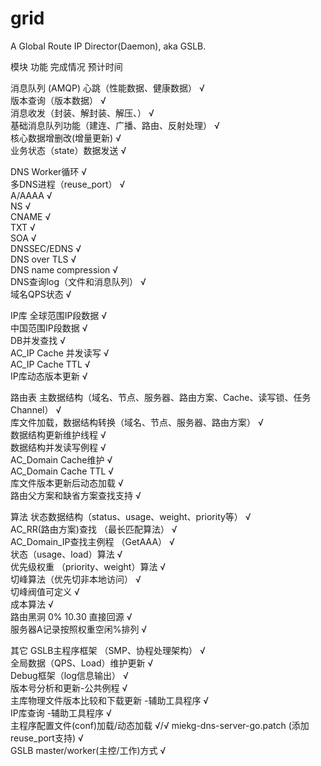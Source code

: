 # grid
A Global Route IP Director(Daemon), aka GSLB.

模块	功能	完成情况	预计时间

消息队列
(AMQP)	心跳（性能数据、健康数据）	√	
	版本查询（版本数据）	√	
	消息收发（封装、解封装、解压、）	√	
	基础消息队列功能（建连、广播、路由、反射处理）	√	
	核心数据增删改(增量更新)	√	
	业务状态（state）数据发送	√	
			

DNS	Worker循环	√	
	多DNS进程（reuse_port）	√	
	A/AAAA	√	
	NS	√	
	CNAME	√	
	TXT	√	
	SOA	√	
	DNSSEC/EDNS	√	
	DNS over TLS	√	
	DNS name compression	√	
	DNS查询log（文件和消息队列）	√	
	域名QPS状态	√	
			

IP库	全球范围IP段数据	√	
	中国范围IP段数据	√	
	DB并发查找	√	
	AC_IP Cache
并发读写	√	
	AC_IP Cache TTL	√	
	IP库动态版本更新	√	
			

路由表	主数据结构（域名、节点、服务器、路由方案、Cache、读写锁、任务Channel）	√	
	库文件加载，数据结构转换（域名、节点、服务器、路由方案）	√	
	数据结构更新维护线程	√	
	数据结构并发读写例程	√	
	AC_Domain Cache维护	√	
	AC_Domain Cache TTL	√	
	库文件版本更新后动态加载	√	
	路由父方案和缺省方案查找支持	√	
			

算法	状态数据结构（status、usage、weight、priority等）	√	
	AC_RR(路由方案)查找
（最长匹配算法）	√	
	AC_Domain_IP查找主例程
（GetAAA）	√	
	状态（usage、load）算法	√	
	优先级权重
（priority、weight）算法	√	
	切峰算法（优先切非本地访问）	√	
	切峰阀值可定义	√	
	成本算法	√	
	路由黑洞	0%	10.30
	直接回源	√	
	服务器A记录按照权重空闲%排列	√	
			

其它	GSLB主程序框架
（SMP、协程处理架构）	√	
	全局数据（QPS、Load）维护更新	√	
	Debug框架（log信息输出）	√	
	版本号分析和更新-公共例程	√	
	主库物理文件版本比较和下载更新
-辅助工具程序	√	
	IP库查询
-辅助工具程序	√	
	主程序配置文件(conf)加载/动态加载	√/√	
	miekg-dns-server-go.patch
(添加reuse_port支持)	√	
	GSLB master/worker(主控/工作)方式	√	
			
			
			
